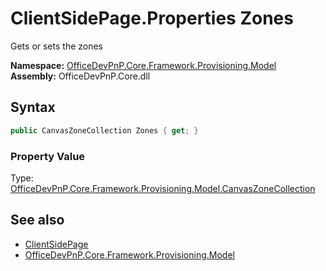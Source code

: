 # ClientSidePage.Properties Zones
 Gets or sets the zones   

**Namespace:** [OfficeDevPnP.Core.Framework.Provisioning.Model](OfficeDevPnP.Core.Framework.Provisioning.Model.md)  
**Assembly:** OfficeDevPnP.Core.dll  
## Syntax
```C#
public CanvasZoneCollection Zones { get; }
```

### Property Value
Type: [OfficeDevPnP.Core.Framework.Provisioning.Model.CanvasZoneCollection](OfficeDevPnP.Core.Framework.Provisioning.Model.CanvasZoneCollection.md)  

## See also
- [ClientSidePage](OfficeDevPnP.Core.Framework.Provisioning.Model.ClientSidePage.md) 
- [OfficeDevPnP.Core.Framework.Provisioning.Model](OfficeDevPnP.Core.Framework.Provisioning.Model.md) 
